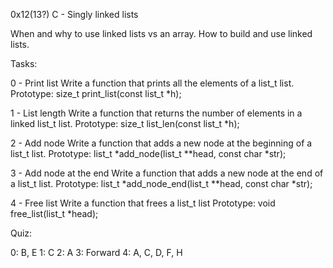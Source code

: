 0x12(13?) C - Singly linked lists

When and why to use linked lists vs an array.
How to build and use linked lists.

Tasks:

0 - Print list
	Write a function that prints all the elements of a list_t list.
	Prototype: size_t print_list(const list_t *h);

1 - List length
	Write a function that returns the number of elements in a linked list_t list.
	Prototype: size_t list_len(const list_t *h);

2 - Add node
	Write a function that adds a new node at the beginning of a list_t list.
	Prototype: list_t *add_node(list_t **head, const char *str);

3 - Add node at the end
	Write a function that adds a new node at the end of a list_t list.
	Prototype: list_t *add_node_end(list_t **head, const char *str);

4 - Free list
	Write a function that frees a list_t list
	Prototype: void free_list(list_t *head);

Quiz:

0: B, E
1: C
2: A
3: Forward
4: A, C, D, F, H
